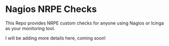 # Nagios NRPE Checks
This Repo provides NRPE custom checks for anyone using Nagios or Icinga as your monitoring tool.

I will be adding more details here, coming soon!
